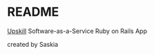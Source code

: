 # README

[Upskill](http://upskillcourses.com) Software-as-a-Service Ruby on Rails App 

created by Saskia